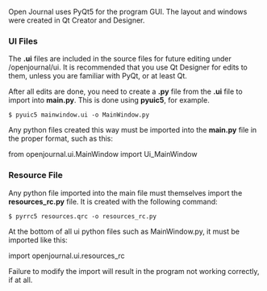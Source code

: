 Open Journal uses PyQt5 for the program GUI. The layout and windows were created in Qt Creator and Designer.

### UI Files

The **.ui** files are included in the source files for future editing under /openjournal/ui. It is recommended that you use Qt Designer for edits to them, unless you are familiar with PyQt, or at least Qt.

After all edits are done, you need to create a **.py** file from the **.ui** file to import into **main.py**. This is done using **pyuic5**, for example.
~~~
$ pyuic5 mainwindow.ui -o MainWindow.py
~~~

Any python files created this way must be imported into the **main.py** file in the proper format, such as this:

from openjournal.ui.MainWindow import Ui_MainWindow

### Resource File

Any python file imported into the main file must themselves import the **resources_rc.py** file. It is created with the following command:
~~~
$ pyrrc5 resources.qrc -o resources_rc.py
~~~

At the bottom of all ui python files such as MainWindow.py, it must be imported like this:

import openjournal.ui.resources_rc

Failure to modify the import will result in the program not working correctly, if at all.
